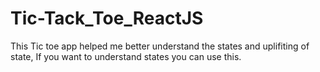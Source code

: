 # Tic-Tack_Toe_ReactJS
This Tic toe app helped me better understand the states and uplifiting of state, If you want to understand states you can use this.
